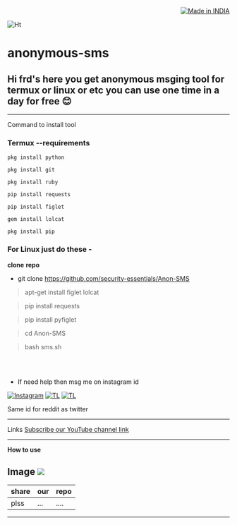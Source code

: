 <p align="right">
<a href=""><img title="Made in INDIA" src="https://img.shields.io/badge/MADE%20IN-INDIA-SCRIPT?colorA=%23ff8100&colorB=%23017e40&colorC=%23ff0000&style=for-the-badge"></a>
</p>
<meta name="keywords" content="anonymous sms">
<meta name="keywords" content="anon sms">
<meta name="keywords" content="send anon sms ">

<meta name="keywords" content="sms bomber">
<meta name="description" content="send anon sms  anonymous sms ">

![Ht](https://img.shields.io/badge/Made%20by-SecurityEssentials-orange)

# anonymous-sms
## Hi frd's here you get anonymous msging tool for termux or linux or etc you can use one time in a day for free 😊


---

Command to install tool

### Termux --requirements
```
pkg install python

pkg install git

pkg install ruby

pip install requests

pip install figlet

gem install lolcat

pkg install pip
```

### For Linux just do these -
**clone** **repo**


- git clone https://github.com/security-essentials/Anon-SMS


>apt-get install figlet lolcat

>pip install requests


>pip install pyfiglet

>cd Anon-SMS




>bash sms.sh


<br>
</br>


- If need help then msg me on instagram id

[![Instagram](https://img.shields.io/badge/INSTAGRAM-ForHelp-brightgreen?style=for-the-badge&logo=instagram)](
https://instagram.com/hackers__tech?utm_medium=copy_link)
[![TL](https://img.shields.io/badge/TELEGRAM-CHANNEL-green?style=for-the-badge&logo=telegram)](https://t.me/intranet_protocol)
[![TL](https://img.shields.io/badge/Twitter-account-red?style=for-the-badge&logo=Twitter)](https://twitter.com/HackersTech1?s=09)


Same id for reddit as twitter


---
Links
[Subscribe our YouTube channel link](https://youtube.com/channel/UCEX1r_jZouOOpKY7DiWIR6A)


---
**How to use**

Image ![](https://raw.githubusercontent.com/security-essentials/Anon-SMS/main/IMG_20210523_144032.jpg)
---
|share|our|repo |
|--- |--- |--- |
|plss| ...|....|


---
